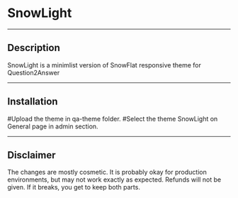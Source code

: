 # SnowLight

-----------
Description
-----------
SnowLight is a minimlist version of SnowFlat responsive theme for Question2Answer

------------
Installation
------------
#Upload the theme in qa-theme folder.
#Select the theme SnowLight on General page in admin section.

-----------
Disclaimer
-----------
The changes are mostly cosmetic. It is probably okay for production environments, but may not work exactly as expected. Refunds will not be given. If it breaks, you get to keep both parts.
